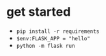 # get started

-   `pip install -r requirements`
-   `$env:FLASK_APP = "hello"`
-   `python -m flask run `
